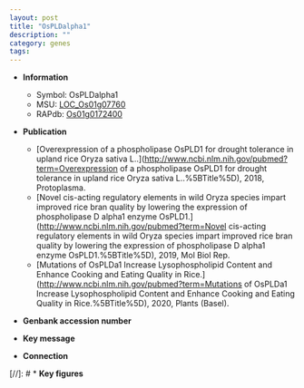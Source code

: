 ```yaml
---
layout: post
title: "OsPLDalpha1"
description: ""
category: genes
tags: 
---
```


* **Information**  
    + Symbol: OsPLDalpha1  
    + MSU: [LOC_Os01g07760](http://rice.uga.edu/cgi-bin/ORF_infopage.cgi?orf=LOC_Os01g07760)  
    + RAPdb: [Os01g0172400](https://rapdb.dna.affrc.go.jp/locus/?name=Os01g0172400)  

* **Publication**  
    + [Overexpression of a phospholipase OsPLD<a6><c1>1 for drought tolerance in upland rice Oryza sativa L..](http://www.ncbi.nlm.nih.gov/pubmed?term=Overexpression of a phospholipase OsPLD<a6><c1>1 for drought tolerance in upland rice Oryza sativa L..%5BTitle%5D), 2018, Protoplasma.
    + [Novel cis-acting regulatory elements in wild Oryza species impart improved rice bran quality by lowering the expression of phospholipase D alpha1 enzyme OsPLD<a6><c1>1.](http://www.ncbi.nlm.nih.gov/pubmed?term=Novel cis-acting regulatory elements in wild Oryza species impart improved rice bran quality by lowering the expression of phospholipase D alpha1 enzyme OsPLD<a6><c1>1.%5BTitle%5D), 2019, Mol Biol Rep.
    + [Mutations of OsPLDa1 Increase Lysophospholipid Content and Enhance Cooking and Eating Quality in Rice.](http://www.ncbi.nlm.nih.gov/pubmed?term=Mutations of OsPLDa1 Increase Lysophospholipid Content and Enhance Cooking and Eating Quality in Rice.%5BTitle%5D), 2020, Plants (Basel).

* **Genbank accession number**  

* **Key message**  

* **Connection**  

[//]: # * **Key figures**  



